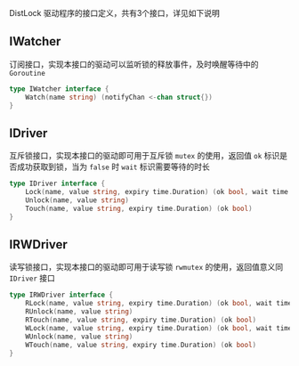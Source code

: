 DistLock 驱动程序的接口定义，共有3个接口，详见如下说明


## IWatcher

订阅接口，实现本接口的驱动可以监听锁的释放事件，及时唤醒等待中的 `Goroutine`

```go
type IWatcher interface {
	Watch(name string) (notifyChan <-chan struct{})
}
```


## IDriver

互斥锁接口，实现本接口的驱动即可用于互斥锁 `mutex` 的使用，返回值 `ok` 标识是否成功获取到锁，当为 `false` 时 `wait` 标识需要等待的时长

```go
type IDriver interface {
	Lock(name, value string, expiry time.Duration) (ok bool, wait time.Duration)
	Unlock(name, value string)
	Touch(name, value string, expiry time.Duration) (ok bool)
}
```


## IRWDriver

读写锁接口，实现本接口的驱动即可用于读写锁 `rwmutex` 的使用，返回值意义同 `IDriver` 接口

```go
type IRWDriver interface {
	RLock(name, value string, expiry time.Duration) (ok bool, wait time.Duration)
	RUnlock(name, value string)
	RTouch(name, value string, expiry time.Duration) (ok bool)
	WLock(name, value string, expiry time.Duration) (ok bool, wait time.Duration)
	WUnlock(name, value string)
	WTouch(name, value string, expiry time.Duration) (ok bool)
}
```